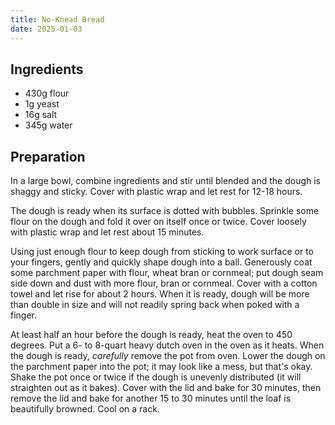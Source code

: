 ```yaml
---
title: No-Knead Bread
date: 2025-01-03
---
```


## Ingredients

- 430g flour
- 1g yeast
- 16g salt
- 345g water

## Preparation

In a large bowl, combine ingredients and stir until blended and the dough is shaggy and sticky. Cover with plastic wrap and let rest for 12-18 hours.

The dough is ready when its surface is dotted with bubbles. Sprinkle some flour on the dough and fold it over on itself once or twice. Cover loosely with plastic wrap and let rest about 15 minutes.

Using just enough flour to keep dough from sticking to work surface or to your fingers, gently and quickly shape dough into a ball. Generously coat some parchment paper with flour, wheat bran or cornmeal; put dough seam side down and dust with more flour, bran or cornmeal. Cover with a cotton towel and let rise for about 2 hours. When it is ready, dough will be more than double in size and will not readily spring back when poked with a finger.

At least half an hour before the dough is ready, heat the oven to 450 degrees. Put a 6- to 8-quart heavy dutch oven in the oven as it heats. When the dough is ready, _carefully_ remove the pot from oven. Lower the dough on the parchment paper into the pot; it may look like a mess, but that's okay. Shake the pot once or twice if the dough is unevenly distributed (it will straighten out as it bakes). Cover with the lid and bake for 30 minutes, then remove the lid and bake for another 15 to 30 minutes until the loaf is beautifully browned. Cool on a rack.
